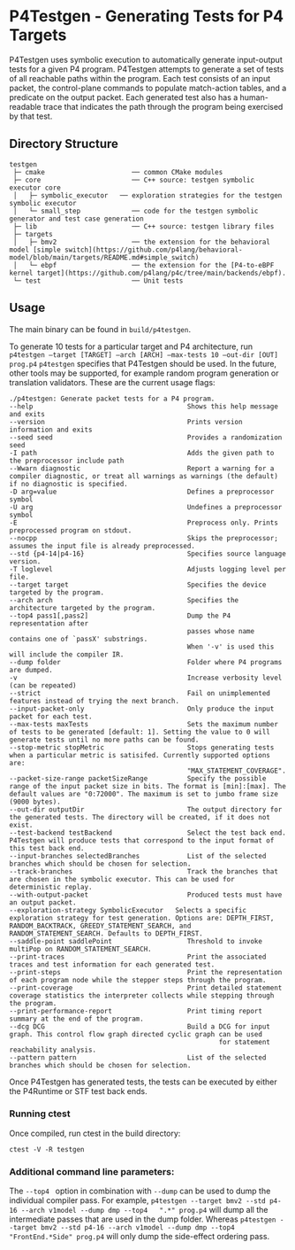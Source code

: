 # P4Testgen - Generating Tests for P4 Targets

P4Testgen uses symbolic execution to automatically generate input-output tests for a given P4 program. P4Testgen attempts to generate a set of tests of all reachable paths within the program. Each test consists of an input packet, the control-plane commands to populate match-action tables, and a predicate on the output packet. Each generated test also has a human-readable trace that indicates the path through the program being exercised by that test.

## Directory Structure

```
testgen
 ├─ cmake                      ── common CMake modules
 ├─ core                       ── C++ source: testgen symbolic executor core
 │   ├─ symbolic_executor   ── exploration strategies for the testgen symbolic executor
 │   └─ small_step             ── code for the testgen symbolic generator and test case generation
 ├─ lib                        ── C++ source: testgen library files
 ├─ targets
 │   ├─ bmv2                   ── the extension for the behavioral model [simple switch](https://github.com/p4lang/behavioral-model/blob/main/targets/README.md#simple_switch)
 │   └─ ebpf                   ── the extension for the [P4-to-eBPF kernel target](https://github.com/p4lang/p4c/tree/main/backends/ebpf).
 └─ test                       ── Unit tests
```

## Usage
The main binary can be found in `build/p4testgen`.

To generate 10 tests for a particular target and P4 architecture, run `p4testgen –target [TARGET] –arch [ARCH] –max-tests 10 –out-dir [OUT] prog.p4`
`p4testgen` specifies that P4Testgen should be used. In the future, other tools may be supported, for example random program generation or translation validators.
These are the current usage flags:

```
./p4testgen: Generate packet tests for a P4 program.
--help                                       Shows this help message and exits
--version                                    Prints version information and exits
--seed seed                                  Provides a randomization seed
-I path                                      Adds the given path to the preprocessor include path
--Wwarn diagnostic                           Report a warning for a compiler diagnostic, or treat all warnings as warnings (the default) if no diagnostic is specified.
-D arg=value                                 Defines a preprocessor symbol
-U arg                                       Undefines a preprocessor symbol
-E                                           Preprocess only. Prints preprocessed program on stdout.
--nocpp                                      Skips the preprocessor; assumes the input file is already preprocessed.
--std {p4-14|p4-16}                          Specifies source language version.
-T loglevel                                  Adjusts logging level per file.
--target target                              Specifies the device targeted by the program.
--arch arch                                  Specifies the architecture targeted by the program.
--top4 pass1[,pass2]                         Dump the P4 representation after
                                             passes whose name contains one of `passX' substrings.
                                             When '-v' is used this will include the compiler IR.
--dump folder                                Folder where P4 programs are dumped.
-v                                           Increase verbosity level (can be repeated)
--strict                                     Fail on unimplemented features instead of trying the next branch.
--input-packet-only                          Only produce the input packet for each test.
--max-tests maxTests                         Sets the maximum number of tests to be generated [default: 1]. Setting the value to 0 will generate tests until no more paths can be found.
--stop-metric stopMetric                     Stops generating tests when a particular metric is satisifed. Currently supported options are:
                                             "MAX_STATEMENT_COVERAGE".
--packet-size-range packetSizeRange          Specify the possible range of the input packet size in bits. The format is [min]:[max]. The default values are "0:72000". The maximum is set to jumbo frame size (9000 bytes).
--out-dir outputDir                          The output directory for the generated tests. The directory will be created, if it does not exist.
--test-backend testBackend                   Select the test back end. P4Testgen will produce tests that correspond to the input format of this test back end.
--input-branches selectedBranches            List of the selected branches which should be chosen for selection.
--track-branches                             Track the branches that are chosen in the symbolic executor. This can be used for deterministic replay.
--with-output-packet                         Produced tests must have an output packet.
--exploration-strategy SymbolicExecutor   Selects a specific exploration strategy for test generation. Options are: DEPTH_FIRST, RANDOM_BACKTRACK, GREEDY_STATEMENT_SEARCH, and RANDOM_STATEMENT_SEARCH. Defaults to DEPTH_FIRST.
--saddle-point saddlePoint                   Threshold to invoke multiPop on RANDOM_STATEMENT_SEARCH.
--print-traces                               Print the associated traces and test information for each generated test.
--print-steps                                Print the representation of each program node while the stepper steps through the program.
--print-coverage                             Print detailed statement coverage statistics the interpreter collects while stepping through the program.
--print-performance-report                   Print timing report summary at the end of the program.
--dcg DCG                                    Build a DCG for input graph. This control flow graph directed cyclic graph can be used
                                                     for statement reachability analysis.
--pattern pattern                            List of the selected branches which should be chosen for selection.
```

Once P4Testgen has generated tests, the tests can be executed by either the P4Runtime or STF test back ends.

### Running ctest
Once compiled, run ctest in the build directory:
```
ctest -V -R testgen
```

### Additional command line parameters:
The ```--top4 ``` option in combination with ```--dump``` can be used to dump the individual compiler pass. For example, ```p4testgen --target bmv2 --std p4-16 --arch v1model --dump dmp --top4   ".*" prog.p4``` will dump all the intermediate passes that are used in the dump folder. Whereas ```p4testgen --target bmv2 --std p4-16 --arch v1model --dump dmp --top4 "FrontEnd.*Side" prog.p4``` will only dump the side-effect ordering pass.
